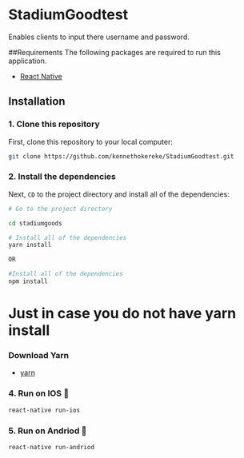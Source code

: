 # StadiumGoodtest

Enables clients to input there username and password.

##Requirements
The following packages are required to run this application.
* [React Native](https://facebook.github.io/react-native/docs/getting-started)

## Installation

### 1. Clone this repository
First, clone this repository to your local computer:

```bash
git clone https://github.com/kennethokereke/StadiumGoodtest.git
```

### 2. Install the dependencies
Next, `CD` to the project directory and install all of the dependencies:

```bash
# Go to the project directory

cd stadiumgoods

# Install all of the dependencies
yarn install

OR

#Install all of the dependencies
npm install
```

# Just in case you do not have yarn install

### Download Yarn
* [yarn](https://yarnpkg.com/lang/en/docs/install/#mac-stable)

### 4. Run on IOS 🎉


```bash
react-native run-ios
```

### 5. Run on Andriod 🎉


```bash
react-native run-andriod
```


